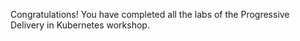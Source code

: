 Congratulations! You have completed all the labs of the Progressive Delivery in Kubernetes workshop.